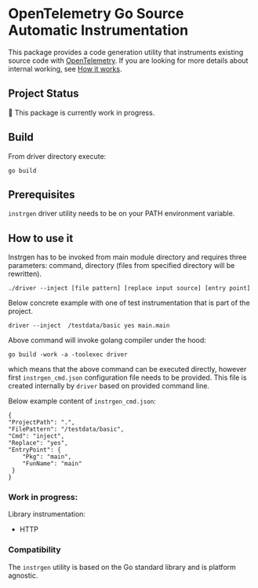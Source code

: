 # OpenTelemetry Go Source Automatic Instrumentation

This package provides a code generation utility that instruments existing source code with [OpenTelemetry].
If you are looking for more details about internal working, see [How it works](./docs/how-it-works.md).

## Project Status

:construction: This package is currently work in progress.

## Build

From driver directory execute:

```
go build
```

## Prerequisites

`instrgen` driver utility needs to be on your PATH environment variable.

## How to use it

Instrgen has to be invoked from main module directory and
requires three parameters: command, directory (files from specified directory will be rewritten).

```
./driver --inject [file pattern] [replace input source] [entry point]
```

Below concrete example with one of test instrumentation that is part of the project.

```
driver --inject  /testdata/basic yes main.main
```

Above command will invoke golang compiler under the hood:

```
go build -work -a -toolexec driver
```

which means that the above command can be executed directly, however first `instrgen_cmd.json`
configuration file needs to be provided. This file is created internally by `driver` based on provided
command line.

Below example content of `instrgen_cmd.json`:

```
{
"ProjectPath": ".",
"FilePattern": "/testdata/basic",
"Cmd": "inject",
"Replace": "yes",
"EntryPoint": {
    "Pkg": "main",
    "FunName": "main"
 }
}
```

### Work in progress:

Library instrumentation:
- HTTP

### Compatibility

The `instrgen` utility is based on the Go standard library and is platform agnostic.

[OpenTelemetry]: https://opentelemetry.io/
